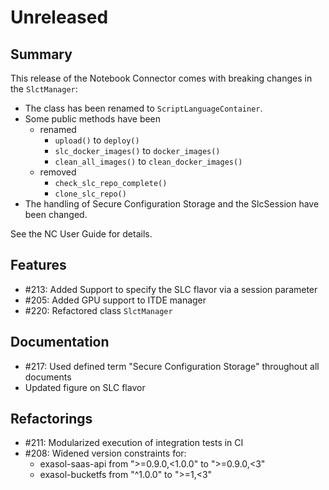 # Unreleased

## Summary

This release of the Notebook Connector comes with breaking changes in the `SlctManager`:
* The class has been renamed to `ScriptLanguageContainer`.
* Some public methods have been
  * renamed
    * `upload()` to `deploy()`
    * `slc_docker_images()` to `docker_images()`
    * `clean_all_images()` to `clean_docker_images()`
  * removed
    * `check_slc_repo_complete()`
    * `clone_slc_repo()`
* The handling of Secure Configuration Storage and the SlcSession have been changed.

See the NC User Guide for details.

## Features

* #213: Added Support to specify the SLC flavor via a session parameter
* #205: Added GPU support to ITDE manager
* #220: Refactored class `SlctManager`

## Documentation

* #217: Used defined term "Secure Configuration Storage" throughout all documents
* Updated figure on SLC flavor

## Refactorings

* #211: Modularized execution of integration tests in CI
* #208: Widened version constraints for:
   * exasol-saas-api from ">=0.9.0,<1.0.0" to ">=0.9.0,<3"
   * exasol-bucketfs from "^1.0.0" to ">=1,<3"

